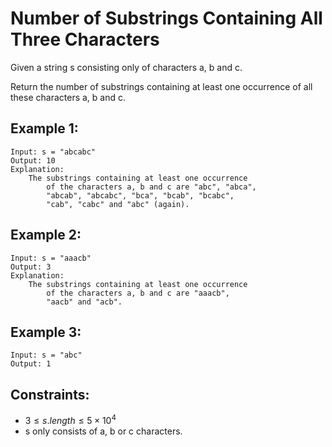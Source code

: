 # Number of Substrings Containing All Three Characters

Given a string s consisting only of characters a, b and c.

Return the number of substrings containing at least one occurrence of all  
these characters a, b and c.

 

## Example 1:

    Input: s = "abcabc"
    Output: 10
    Explanation: 
        The substrings containing at least one occurrence 
            of the characters a, b and c are "abc", "abca",
            "abcab", "abcabc", "bca", "bcab", "bcabc", 
            "cab", "cabc" and "abc" (again). 

## Example 2:

    Input: s = "aaacb"
    Output: 3
    Explanation: 
        The substrings containing at least one occurrence 
            of the characters a, b and c are "aaacb", 
            "aacb" and "acb". 

## Example 3:

    Input: s = "abc"
    Output: 1
    
 

## Constraints:

* $3 \le s.length \le 5 \times 10^4$
* s only consists of a, b or c characters.

